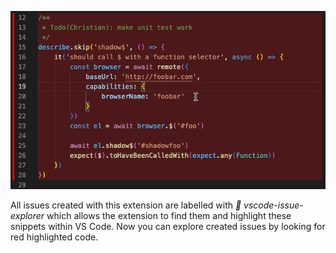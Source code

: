 <p align="center">
  <img src="../assets/walkthrough/explore.gif" alt="Explore Issues within VS Code" />
</p>

All issues created with this extension are labelled with _🐛 vscode-issue-explorer_ which allows the extension to find them and highlight these snippets within VS Code. Now you can explore created issues by looking for red highlighted code.
